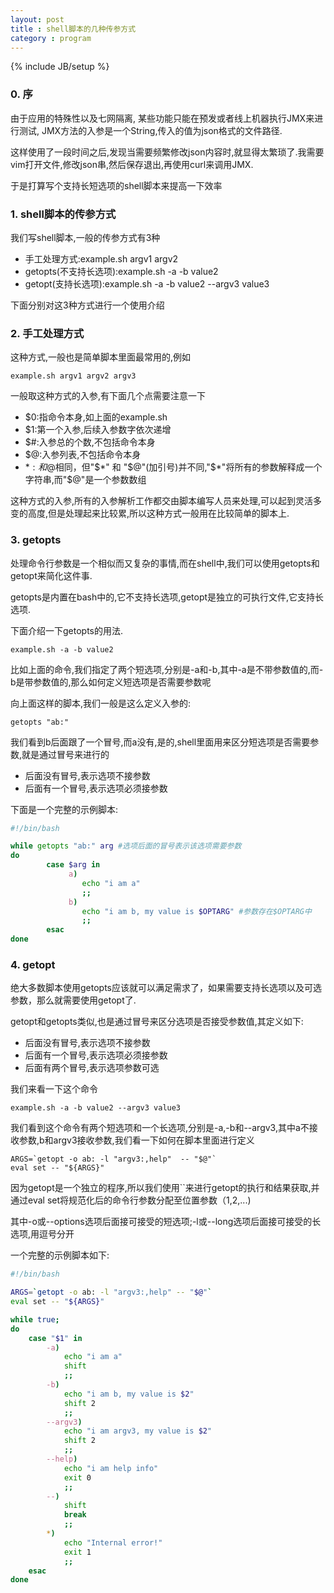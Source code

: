 ```yaml
---
layout: post
title : shell脚本的几种传参方式
category : program
---
```

{% include JB/setup %}

### 0. 序

由于应用的特殊性以及七网隔离, 某些功能只能在预发或者线上机器执行JMX来进行测试, JMX方法的入参是一个String,传入的值为json格式的文件路径.

这样使用了一段时间之后,发现当需要频繁修改json内容时,就显得太繁琐了.我需要vim打开文件,修改json串,然后保存退出,再使用curl来调用JMX.

于是打算写个支持长短选项的shell脚本来提高一下效率

### 1. shell脚本的传参方式

我们写shell脚本,一般的传参方式有3种

* 手工处理方式:example.sh argv1 argv2
* getopts(不支持长选项):example.sh -a  -b value2 
* getopt(支持长选项):example.sh -a -b value2 --argv3 value3 

下面分别对这3种方式进行一个使用介绍

### 2. 手工处理方式

这种方式,一般也是简单脚本里面最常用的,例如

    example.sh argv1 argv2 argv3

一般取这种方式的入参,有下面几个点需要注意一下

* $0:指命令本身,如上面的example.sh
* $1:第一个入参,后续入参数字依次递增
* $#:入参总的个数,不包括命令本身
* $@:入参列表,不包括命令本身
* $* :和$@相同，但"$*" 和 "$@"(加引号)并不同,"$*"将所有的参数解释成一个字符串,而"$@"是一个参数数组

这种方式的入参,所有的入参解析工作都交由脚本编写人员来处理,可以起到灵活多变的高度,但是处理起来比较累,所以这种方式一般用在比较简单的脚本上.

### 3. getopts

处理命令行参数是一个相似而又复杂的事情,而在shell中,我们可以使用getopts和getopt来简化这件事.

getopts是内置在bash中的,它不支持长选项,getopt是独立的可执行文件,它支持长选项.

下面介绍一下getopts的用法.

    example.sh -a -b value2

比如上面的命令,我们指定了两个短选项,分别是-a和-b,其中-a是不带参数值的,而-b是带参数值的,那么如何定义短选项是否需要参数呢

向上面这样的脚本,我们一般是这么定义入参的:

    getopts "ab:"

我们看到b后面跟了一个冒号,而a没有,是的,shell里面用来区分短选项是否需要参数,就是通过冒号来进行的

* 后面没有冒号,表示选项不接参数
* 后面有一个冒号,表示选项必须接参数

下面是一个完整的示例脚本:

```bash
#!/bin/bash

while getopts "ab:" arg #选项后面的冒号表示该选项需要参数
do
        case $arg in
             a)
                echo "i am a"
                ;;
             b)
                echo "i am b, my value is $OPTARG" #参数存在$OPTARG中
                ;;
        esac
done
```

### 4. getopt

绝大多数脚本使用getopts应该就可以满足需求了，如果需要支持长选项以及可选参数，那么就需要使用getopt了.

getopt和getopts类似,也是通过冒号来区分选项是否接受参数值,其定义如下:

* 后面没有冒号,表示选项不接参数
* 后面有一个冒号,表示选项必须接参数
* 后面有两个冒号,表示选项参数可选

我们来看一下这个命令

    example.sh -a -b value2 --argv3 value3

我们看到这个命令有两个短选项和一个长选项,分别是-a,-b和--argv3,其中a不接收参数,b和argv3接收参数,我们看一下如何在脚本里面进行定义

    ARGS=`getopt -o ab: -l "argv3:,help"  -- "$@"`
    eval set -- "${ARGS}"

因为getopt是一个独立的程序,所以我们使用``来进行getopt的执行和结果获取,并通过eval set将规范化后的命令行参数分配至位置参数（$1,$2,...)

其中-o或--options选项后面接可接受的短选项;-l或--long选项后面接可接受的长选项,用逗号分开

一个完整的示例脚本如下:

```bash
#!/bin/bash

ARGS=`getopt -o ab: -l "argv3:,help" -- "$@"`
eval set -- "${ARGS}"

while true;
do
    case "$1" in
        -a) 
            echo "i am a"
            shift
            ;;
        -b) 
            echo "i am b, my value is $2" 
            shift 2
            ;;
        --argv3)
            echo "i am argv3, my value is $2"
            shift 2
            ;;
        --help)
            echo "i am help info"
            exit 0
            ;;
        --)
            shift
            break
            ;;
        *)
            echo "Internal error!"
            exit 1
            ;;
    esac
done
```